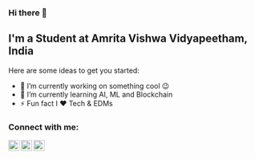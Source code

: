### Hi there 👋

## I'm a Student at Amrita Vishwa Vidyapeetham, India

Here are some ideas to get you started:

- 🔭 I’m currently working on something cool 😉
- 🌱 I’m currently learning AI, ML and Blockchain
- ⚡ Fun fact I ❤️ Tech & EDMs

### Connect with me:

[<img align="left" alt="codeSTACKr | LinkedIn" width="22px" src="https://cdn.jsdelivr.net/npm/simple-icons@v3/icons/linkedin.svg" />](https://www.linkedin.com/in/likhitkalla/)
[<img align="left" alt="codeSTACKr | Twitter" width="22px" src="https://cdn.jsdelivr.net/npm/simple-icons@v3/icons/twitter.svg" />](https://twitter.com/likhitkalla)
[<img align="left" alt="codeSTACKr | Instagram" width="22px" src="https://cdn.jsdelivr.net/npm/simple-icons@v3/icons/instagram.svg" />](https://www.instagram.com/likhitkalla/)

<br />
